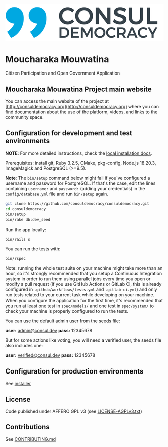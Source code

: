 ![Moucharaka Mouwatina logo](../img/consul_logo.png)

# Moucharaka Mouwatina

Citizen Participation and Open Government Application

## Moucharaka Mouwatina Project main website

You can access the main website of the project at [http://consuldemocracy.org](http://consuldemocracy.org) where you can find documentation about the use of the platform, videos, and links to the community space.

## Configuration for development and test environments

**NOTE**: For more detailed instructions, check the [local installation docs](installation/local_installation.md).

Prerequisites: install git, Ruby 3.2.5, CMake, pkg-config, Node.js 18.20.3, ImageMagick and PostgreSQL (>=9.5).

**Note**: The `bin/setup` command below might fail if you've configured a username and password for PostgreSQL. If that's the case, edit the lines containing `username:` and `password:` (adding your credentials) in the `config/database.yml` file and run `bin/setup` again.

```bash
git clone https://github.com/consuldemocracy/consuldemocracy.git
cd consuldemocracy
bin/setup
bin/rake db:dev_seed
```

Run the app locally:

```bash
bin/rails s
```

You can run the tests with:

```bash
bin/rspec
```

Note: running the whole test suite on your machine might take more than an hour, so it's strongly recommended that you setup a Continuous Integration system in order to run them using parallel jobs every time you open or modify a pull request (if you use GitHub Actions or GitLab CI, this is already configured in `.github/workflows/tests.yml` and `.gitlab-ci.yml`) and only run tests related to your current task while developing on your machine. When you configure the application for the first time, it's recommended that you run at least one test in `spec/models/` and one test in `spec/system/` to check your machine is properly configured to run the tests.

You can use the default admin user from the seeds file:

**user:** admin@consul.dev
**pass:** 12345678

But for some actions like voting, you will need a verified user, the seeds file also includes one:

**user:** verified@consul.dev
**pass:** 12345678

## Configuration for production environments

See [installer](https://github.com/consuldemocracy/installer)

## License

Code published under AFFERO GPL v3 (see [LICENSE-AGPLv3.txt](open_source/license.md))

## Contributions

See [CONTRIBUTING.md](https://github.com/consuldemocracy/consuldemocracy/blob/master/CONTRIBUTING.md)
